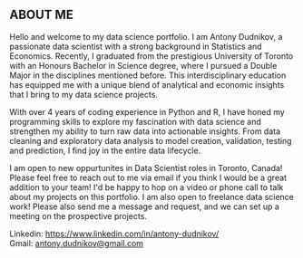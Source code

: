 ## ABOUT ME
Hello and welcome to my data science portfolio. I am Antony Dudnikov, a passionate data scientist with a strong background in Statistics and Economics. Recently, I graduated from the prestigious University of Toronto with an Honours Bachelor in Science degree, where I pursued a Double Major in the disciplines mentioned before. This interdisciplinary education has equipped me with a unique blend of analytical and economic insights that I bring to my data science projects.

With over 4 years of coding experience in Python and R, I have honed my programming skills to explore my fascination with data science and strengthen my ability to turn raw data into actionable insights. From data cleaning and exploratory data analysis to model creation, validation, testing and prediction, I find joy in the entire data lifecycle. 

I am open to new oppurtunites in Data Scientist roles in Toronto, Canada! Please feel free to reach out to me via email if you think I would be a great addition to your team! I'd be happy to hop on a video or phone call to talk about my projects on this portfolio. I am also open to freelance data science work! Please also send me a message and request, and we can set up a meeting on the prospective projects.

Linkedin: https://www.linkedin.com/in/antony-dudnikov/ <br />
Gmail: antony.dudnikov@gmail.com 
